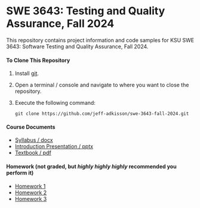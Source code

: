 # SWE 3643: Testing and Quality Assurance, Fall 2024

This repository contains project information and code samples for KSU SWE 3643: Software Testing and Quality Assurance, Fall 2024.

#### To Clone This Repository

1.  Install [git](https://git-scm.com/book/en/v2/Getting-Started-Installing-Git).

2.  Open a terminal / console and navigate to where you want to close the repository.

3.  Execute the following command:

    `git clone https://github.com/jeff-adkisson/swe-3643-fall-2024.git`

#### Course Documents
- [Syllabus / docx](course/swe-3643-syllabus-adkisson-fall-2024.pdf)
- [Introduction Presentation / pptx](course/introduction-lecture.pptx)
- [Textbook / pdf](course/textbook.pdf)

#### Homework (not graded, but *highly highly highly* recommended you perform it)

- [Homework 1](homework/homework-1.md) 
- [Homework 2](homework/homework-2.md) 
- [Homework 3](homework/homework-3.md) 

[//]: # (#### Contents)

[//]: # (1.  **Semester Project Documentation**)

[//]: # (    -  [Overview]&#40;project/README.md&#41;)

[//]: # (    -  [Requirements]&#40;project/requirements.md&#41;)

[//]: # (    -  [Grading Rubric]&#40;project/grading-rubric.md&#41;)

[//]: # (2.  **Examples**)

[//]: # (    -  [Test Coverage Demo]&#40;examples/coverage_demo/README.md&#41;: Wed Jan 24, 2024)

[//]: # (    -  [Assignment 2 Code]&#40;examples/assignment-2/Assignment2/Program.cs&#41;: Wed Feb 7, 2024)
